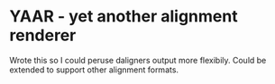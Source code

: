 YAAR - yet another alignment renderer
=====================================

Wrote this so I could peruse daligners output more flexibily. Could be extended 
to support other alignment formats.
